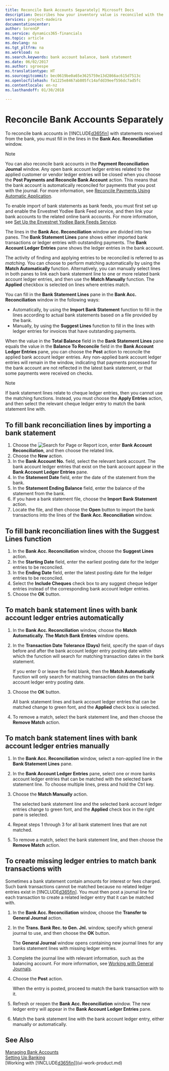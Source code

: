 ```yaml
---
title: Reconcile Bank Accounts Separately| Microsoft Docs
description: Describes how your inventory value is reconciled with the general ledger.
services: project-madeira
documentationcenter: 
author: SorenGP
ms.service: dynamics365-financials
ms.topic: article
ms.devlang: na
ms.tgt_pltfrm: na
ms.workload: na
ms.search.keywords: bank account balance, bank statement
ms.date: 06/02/2017
ms.author: sgroespe
ms.translationtype: HT
ms.sourcegitcommit: bec0619be0a65e3625759e13d2866ac615d7513c
ms.openlocfilehash: fa1225e8467ab805fc14afdd39eef556dc7ad5fc
ms.contentlocale: en-nz
ms.lasthandoff: 01/30/2018

---
```

# <a name="reconcile-bank-accounts-separately"></a>Reconcile Bank Accounts Separately
To reconcile bank accounts in [!INCLUDE[d365fin](includes/d365fin_md.md)] with statements received from the bank, you must fill in the lines in the **Bank Acc. Reconciliation** window.

> [!NOTE]  
>   You can also reconcile bank accounts in the **Payment Reconciliation Journal** window. Any open bank account ledger entries related to the applied customer or vendor ledger entries will be closed when you choose the **Post Payments and Reconcile Bank Account** action. This means that the bank account is automatically reconciled for payments that you post with the journal. For more information, see [Reconcile Payments Using Automatic Application](receivables-how-reconcile-payments-auto-application.md).

To enable import of bank statements as bank feeds, you must first set up and enable the Envestnet Yodlee Bank Feed service, and then link your bank accounts to the related online bank accounts. For more information, see [Set Up the Envestnet Yodlee Bank Feeds Service](bank-how-setup-bank-statement-service.md).

The lines in the **Bank Acc. Reconciliation** window are divided into two panes. The **Bank Statement Lines** pane shows either imported bank transactions or ledger entries with outstanding payments. The **Bank Account Ledger Entries** pane shows the ledger entries in the bank account.

The activity of finding and applying entries to be reconciled is referred to as *matching*. You can choose to perform matching automatically by using the **Match Automatically** function. Alternatively, you can manually select lines in both panes to link each bank statement line to one or more related bank account ledger entries, and then use the **Match Manually** function. The **Applied** checkbox is selected on lines where entries match.

You can fill in the **Bank Statement Lines** pane in the **Bank Acc. Reconciliation** window in the following ways:

* Automatically, by using the **Import Bank Statement** function to fill in the lines according to actual bank statements based on a file provided by the bank.
* Manually, by using the **Suggest Lines** function to fill in the lines with ledger entries for invoices that have outstanding payments.

When the value in the **Total Balance** field in the **Bank Statement Lines** pane equals the value in the **Balance To Reconcile** field in the **Bank Account Ledger Entries** pane, you can choose the **Post** action to reconcile the applied bank account ledger entries. Any non-applied bank account ledger entries will remain in the window, indicating that payments processed for the bank account are not reflected in the latest bank statement, or that some payments were received on checks.

> [!NOTE]  
>   If bank statement lines relate to cheque ledger entries, then you cannot use the matching functions. Instead, you must choose the **Apply Entries** action, and then select the relevant cheque ledger entry to match the bank statement line with.

## <a name="to-fill-bank-reconciliation-lines-by-importing-a-bank-statement"></a>To fill bank reconciliation lines by importing a bank statement
1. Choose the ![Search for Page or Report](media/ui-search/search_small.png "Search for Page or Report icon") icon, enter **Bank Account Reconciliation**, and then choose the related link.
2. Choose the **New** action.
3. In the **Bank Account No.** field, select the relevant bank account. The bank account ledger entries that exist on the bank account appear in the **Bank Account Ledger Entries** pane.
4. In the **Statement Date** field, enter the date of the statement from the bank.
5. In the **Statement Ending Balance** field, enter the balance of the statement from the bank.
6. If you have a bank statement file, choose the **Import Bank Statement** action.
7. Locate the file, and then choose the **Open** button to import the bank transactions into the lines of the **Bank Acc. Reconciliation** window.

## <a name="to-fill-bank-reconciliation-lines-with-the-suggest-lines-function"></a>To fill bank reconciliation lines with the Suggest Lines function
1. In the **Bank Acc. Reconciliation** window, choose the **Suggest Lines** action.
2. In the **Starting Date** field, enter the earliest posting date for the ledger entries to be reconciled.
3. In the **Ending Date** field, enter the latest posting date for the ledger entries to be reconciled.
4. Select the **Include Cheques** check box to any suggest cheque ledger entries instead of the corresponding bank account ledger entries.
5. Choose the **OK** button.

## <a name="to-match-bank-statement-lines-with-bank-account-ledger-entries-automatically"></a>To match bank statement lines with bank account ledger entries automatically
1. In the **Bank Acc. Reconciliation** window, choose the **Match Automatically**. **The Match Bank Entries** window opens.
2. In the **Transaction Date Tolerance (Days)** field, specify the span of days before and after the bank account ledger entry posting date within which the function will search for matching transaction dates in the bank statement.

    If you enter 0 or leave the field blank, then the **Match Automatically** function will only search for matching transaction dates on the bank account ledger entry posting date.
3. Choose the **OK** button.

    All bank statement lines and bank account ledger entries that can be matched change to green font, and the **Applied** check box is selected.
4. To remove a match, select the bank statement line, and then choose the **Remove Match** action.

## <a name="to-match-bank-statement-lines-with-bank-account-ledger-entries-manually"></a>To match bank statement lines with bank account ledger entries manually
1. In the **Bank Acc. Reconciliation** window, select a non-applied line in the **Bank Statement Lines** pane.
2. In the **Bank Account Ledger Entries** pane, select one or more banks account ledger entries that can be matched with the selected bank statement line. To choose multiple lines, press and hold the Ctrl key.
3. Choose the **Match Manually** action.

    The selected bank statement line and the selected bank account ledger entries change to green font, and the **Applied** check box in the right pane is selected.
4. Repeat steps 1 through 3 for all bank statement lines that are not matched.
5. To remove a match, select the bank statement line, and then choose the **Remove Match** action.

## <a name="to-create-missing-ledger-entries-to-match-bank-transactions-with"></a>To create missing ledger entries to match bank transactions with
Sometimes a bank statement contain amounts for interest or fees charged. Such bank transactions cannot be matched because no related ledger entries exist in [!INCLUDE[d365fin](includes/d365fin_md.md)]. You must then post a journal line for each transaction to create a related ledger entry that it can be matched with.

1. In the **Bank Acc. Reconciliation** window, choose the **Transfer to General Journal** action.  
2. In the **Trans. Bank Rec. to Gen. Jnl.** window, specify which general journal to use, and then choose the **OK** button.

    The **General Journal** window opens containing new journal lines for any banks statement lines with missing ledger entries.
3. Complete the journal line with relevant information, such as the balancing account. For more information, see [Working with General Journals](ui-work-general-journals.md).  
4. Choose the **Post** action.

    When the entry is posted, proceed to match the bank transaction with to it.
5. Refresh or reopen the **Bank Acc. Reconciliation** window. The new ledger entry will appear in the **Bank Account Ledger Entries** pane.
6. Match the bank statement line with the bank account ledger entry, either manually or automatically.

## <a name="see-also"></a>See Also
[Managing Bank Accounts](bank-manage-bank-accounts.md)  
[Setting Up Banking](bank-setup-banking.md)  
[Working with [!INCLUDE[d365fin](includes/d365fin_md.md)]](ui-work-product.md)

